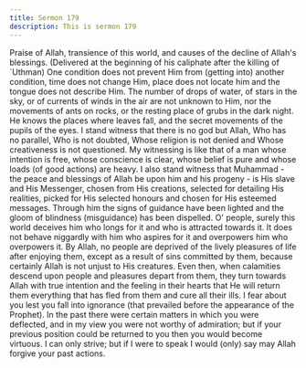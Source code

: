```yaml
---
title: Sermon 179
description: This is sermon 179
---
```


Praise of Allah, transience of this world, and causes of the decline of Allah's blessings.
(Delivered at the beginning of his caliphate after the killing of `Uthman)
One condition does not prevent Him from (getting into) another condition, time does not
change Him, place does not locate him and the tongue does not describe Him. The number of
drops of water, of stars in the sky, or of currents of winds in the air are not unknown to Him,
nor the movements of ants on rocks, or the resting place of grubs in the dark night.
He knows the places where leaves fall, and the secret movements of the pupils of the eyes.
I stand witness that there is no god but Allah, Who has no parallel, Who is not doubted,
Whose religion is not denied and Whose creativeness is not questioned.
My witnessing is like that of a man whose intention is free, whose conscience is clear, whose
belief is pure and whose loads (of good actions) are heavy. I also stand witness that
Muhammad - the peace and blessings of Allah be upon him and his progeny - is His slave and
His Messenger, chosen from His creations, selected for detailing His realities, picked for His
selected honours and chosen for His esteemed messages. Through him the signs of guidance
have been lighted and the gloom of blindness (misguidance) has been dispelled.
O' people, surely this world deceives him who longs for it and who is attracted towards it. It
does not behave niggardly with him who aspires for it and overpowers him who overpowers
it. By Allah, no people are deprived of the lively pleasures of life after enjoying them, except
as a result of sins committed by them, because certainly Allah is not unjust to His creatures.
Even then, when calamities descend upon people and pleasures depart from them, they turn
towards Allah with true intention and the feeling in their hearts that He will return them
everything that has fled from them and cure all their ills.
I fear about you lest you fall into ignorance (that prevailed before the appearance of the
Prophet). In the past there were certain matters in which you were deflected, and in my view
you were not worthy of admiration; but if your previous position could be returned to you
then you would become virtuous. I can only strive; but if I were to speak I would (only) say
may Allah forgive your past actions.